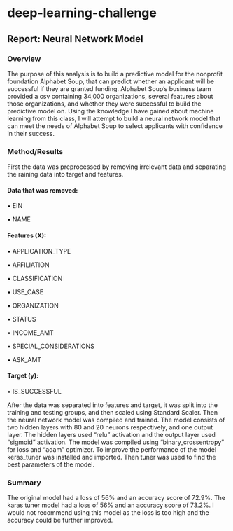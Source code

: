 # deep-learning-challenge

## Report: Neural Network Model
### Overview
The purpose of this analysis is to build a predictive model for the nonprofit foundation Alphabet Soup, that can predict whether an applicant will be successful if they are granted funding. Alphabet Soup’s business team provided a csv containing 34,000 organizations, several features about those organizations, and whether they were successful to build the predictive model on. Using the knowledge I have gained about machine learning from this class, I will attempt to build a neural network model that can meet the needs of Alphabet Soup to select applicants with confidence in their success. 
### Method/Results
First the data was preprocessed by removing irrelevant data and separating the raining data into target and features. 
#### Data that was removed:
•	EIN

•	NAME
#### Features (X):
•	APPLICATION_TYPE

•	AFFILIATION

•	CLASSIFICATION

•	USE_CASE

•	ORGANIZATION

•	STATUS

•	INCOME_AMT

•	SPECIAL_CONSIDERATIONS

•	ASK_AMT

#### Target (y):
•	IS_SUCCESSFUL

After the data was separated into features and target, it was split into the training and testing groups, and then scaled using Standard Scaler. Then the neural network model was compiled and trained. The model consists of two hidden layers with 80 and 20 neurons respectively, and one output layer. The hidden layers used “relu” activation and the output layer used “sigmoid” activation. The model was compiled using “binary_crossentropy” for loss and “adam” optimizer. 
To improve the performance of the model keras_tuner was installed and imported. Then tuner was used to find the best parameters of the model. 
### Summary
The original model had a loss of 56% and an accuracy score of 72.9%. The karas tuner model had a loss of 56% and an accuracy score of 73.2%. I would not recommend using this model as the loss is too high and the accuracy could be further improved. 
